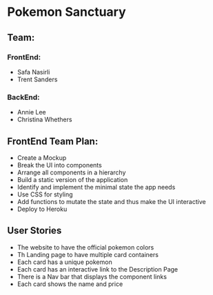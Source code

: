 # Pokemon Sanctuary

## Team:

### FrontEnd:

- Safa Nasirli
- Trent Sanders

### BackEnd:

- Annie Lee
- Christina Whethers

## FrontEnd Team Plan:

- Create a Mockup
- Break the UI into components
- Arrange all components in a hierarchy
- Build a static version of the application
- Identify and implement the minimal state the app needs
- Use CSS for styling
- Add functions to mutate the state and thus make the UI interactive
- Deploy to Heroku

## User Stories
- The website to have the official pokemon colors
- Th Landing page to have multiple card containers
- Each card has a unique pokemon
- Each card has an interactive link to the Description Page
- There is a Nav bar that displays the component links
- Each card shows the name and price


